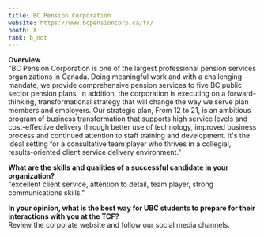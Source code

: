 ```yaml
---
title: BC Pension Corporation
website: https://www.bcpensioncorp.ca/fr/
booth: X
rank: b_not
---
```

**Overview**  
"BC Pension Corporation is one of the largest professional pension services organizations in Canada. Doing meaningful work and with a challenging mandate, we provide comprehensive pension services to five BC public sector pension plans. In addition, the corporation is executing on a forward-thinking, transformational strategy that will change the way we serve plan members and employers. Our strategic plan, From 12 to 21, is an ambitious program of business transformation that supports high service levels and cost-effective delivery through better use of technology, improved business process and continued attention to staff training and development. It's the ideal setting for a consultative team player who thrives in a collegial, results-oriented client service delivery environment."
  
**What are the skills and qualities of a successful candidate in your organization?**  
"excellent client service, attention to detail, team player, strong communications skills."
  
**In your opinion, what is the best way for UBC students to prepare for their interactions with you at the TCF?**  
Review the corporate website and follow our social media channels.
